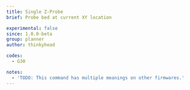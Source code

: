 ```yaml
---
title: Single Z-Probe
brief: Probe bed at current XY location

experimental: false
since: 1.0.0-beta
group: planner
author: thinkyhead

codes:
  - G30

notes:
  - 'TODO: This command has multiple meanings on other firmwares.'
---
```

